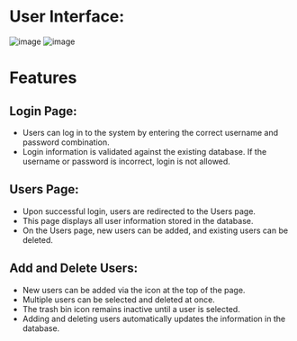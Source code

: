 # User Interface:
![image](https://github.com/user-attachments/assets/9f436f06-0747-4ea6-b885-03c0cbff3157)
![image](https://github.com/user-attachments/assets/89caeacb-d779-4e49-9159-3b22d0b89dd0)

# Features
## Login Page:
- Users can log in to the system by entering the correct username and password combination.
- Login information is validated against the existing database. If the username or password is incorrect, login is not allowed.

## Users Page:
- Upon successful login, users are redirected to the Users page.
- This page displays all user information stored in the database.
- On the Users page, new users can be added, and existing users can be deleted.

## Add and Delete Users:
- New users can be added via the icon at the top of the page.
- Multiple users can be selected and deleted at once.
- The trash bin icon remains inactive until a user is selected.
- Adding and deleting users automatically updates the information in the database.

